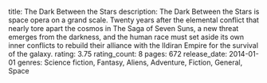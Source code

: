 title: The Dark Between the Stars
description: The Dark Between the Stars is space opera on a grand scale. Twenty years after the elemental conflict that nearly tore apart the cosmos in The Saga of Seven Suns, a new threat emerges from the darkness, and the human race must set aside its own inner conflicts to rebuild their alliance with the Ildiran Empire for the survival of the galaxy.
rating: 3.75
rating_count: 8
pages: 672
release_date: 2014-01-01
genres: Science fiction, Fantasy, Aliens, Adventure, Fiction, General, Space